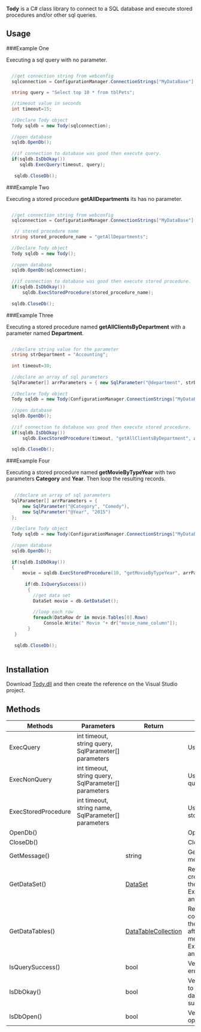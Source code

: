 **Tody** is a C# class library to connect to a SQL database and execute stored procedures and/or other sql queries.

## Usage
###Example One

Executing a sql query with no parameter.
```cs

  //get connection string from webconfig
  sqlconnection = ConfigurationManager.ConnectionStrings["MyDataBase"].ToString()

  string query = "Select top 10 * from tblPets";
  
  //timeout value in seconds
  int timeout=15;
  
  //Declare Tody object
  Tody sqldb = new Tody(sqlconnection);
  
  //open database
  sqldb.OpenDb();
  
  //if connection to database was good then execute query. 
  if(sqldb.IsDbOkay())  
     sqldb.ExecQuery(timeout, query);  
     
   sqldb.CloseDb();

```
###Example Two

Executing a stored procedure **getAllDepartments** its has no parameter.
```cs

  //get connection string from webconfig
  sqlconnection = ConfigurationManager.ConnectionStrings["MyDataBase"].ToString()

   // stored procedure name
  string stored_procedure_name = "getAllDepartments";
  
  //Declare Tody object
  Tody sqldb = new Tody();
    
  //open database
  sqldb.OpenDb(sqlconnection);
  
  //if connection to database was good then execute stored procedure. 
  if(sqldb.IsDbOkay())  
      sqldb.ExecStoredProcedure(stored_procedure_name);
      
  sqldb.CloseDb();

```
###Example Three

Executing a stored procedure named **getAllClientsByDepartment** with a parameter named **Department**.
```cs

  //declare string value for the parameter
  string strDepartment = "Accounting"; 
  
  int timeout=30;
  
  //declare an array of sql parameters
  SqlParameter[] arrParameters = { new SqlParameter("@department", strDepartment) };
  
  //Declare Tody object
  Tody sqldb = new Tody(ConfigurationManager.ConnectionStrings["MyDataBase"].ToString());
  
  //open database
  sqldb.OpenDb();
  
  //if connection to database was good then execute stored procedure. 
  if(sqldb.IsDbOkay())  
      sqldb.ExecStoredProcedure(timeout, "getAllClientsByDepartment", arrParameters);  
      
  sqldb.CloseDb();  

```

###Example Four

Executing a stored procedure named **getMovieByTypeYear** with two parameters **Category** and **Year**. Then loop the resulting records.
```cs
  
   //declare an array of sql parameters
  SqlParameter[] arrParameters = { 
      new SqlParameter("@Category", "Comedy"),
      new SqlParameter("@Year", "2015") 
  };
  
  //Declare Tody object
  Tody sqldb = new Tody(ConfigurationManager.ConnectionStrings["MyDataBase"].ToString());
  
  //open database
  sqldb.OpenDb();
  
  if(sqldb.IsDbOkay())
  {  
      movie = sqldb.ExecStoredProcedure(10, "getMovieByTypeYear", arrParameters);   
     
       if(db.IsQuerySuccess())
        { 
          //get data set
          DataSet movie = db.GetDataSet();
          
          //loop each row
          foreach(DataRow dr in movie.Tables[0].Rows)              
              Console.Write(" Movie "+ dr["movie_name_column"]);                        
        }
   }
   
   sqldb.CloseDb();            
  
```

## Installation

Download [Tody.dll](http://medinalex.github.io/Tody/Tody.dll) and then create the reference on the Visual Studio project.

## Methods

Methods      | Parameters    | Return        | Description
------------ | ------------- | ------------- | -------------
ExecQuery | int timeout, string query, SqlParameter[] parameters | | Use to execute query
ExecNonQuery | int timeout, string query, SqlParameter[] parameters | | Use to execute none query command
ExecStoredProcedure | int timeout, string name, SqlParameter[] parameters | | Use to execute a stored procedure
OpenDb() | | | Open database
CloseDb() | | | Close database
GetMessage() | | string | Get latest error message
GetDataSet() | | [DataSet](https://msdn.microsoft.com/en-us/library/system.data.dataset%28v=vs.110%29.aspx) | Return the dataset created after calling the methods ExecStoredProcedure and ExecQuery 
GetDataTables() | | [DataTableCollection](https://msdn.microsoft.com/en-us/library/system.data.datatablecollection%28v=vs.110%29.aspx) | Return the data table collection existing on the dataset created after calling the methods ExecStoredProcedure and ExecQuery 
IsQuerySuccess() | | bool | Verify is there was no error
IsDbOkay() | | bool | Verify if connection to server and database was a success
IsDbOpen() | | bool | Verify if database is open

